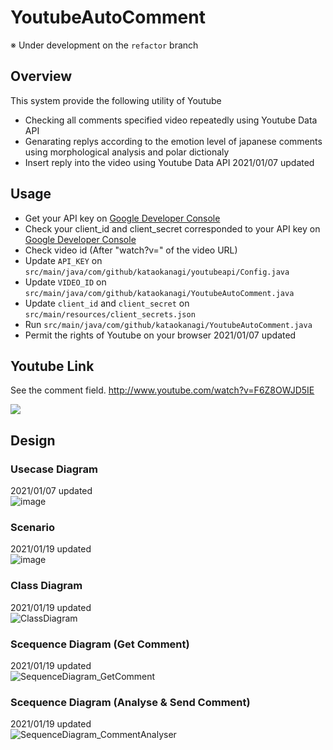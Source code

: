 # YoutubeAutoComment

※ Under development on the `refactor` branch

## Overview

This system provide the following utility of Youtube

- Checking all comments specified video repeatedly using Youtube Data API
- Genarating replys according to the emotion level of japanese comments using morphological analysis and polar dictionaly
- Insert reply into the video using Youtube Data API
  2021/01/07 updated

## Usage

- Get your API key on [Google Developer Console](https://console.developers.google.com/?hl=JA)
- Check your client_id and client_secret corresponded to your API key on [Google Developer Console](https://console.developers.google.com/?hl=JA)
- Check video id (After "watch?v=" of the video URL)
- Update `API_KEY` on `src/main/java/com/github/kataokanagi/youtubeapi/Config.java`
- Update `VIDEO_ID` on `src/main/java/com/github/kataokanagi/YoutubeAutoComment.java`
- Update `client_id` and `client_secret` on `src/main/resources/client_secrets.json`
- Run `src/main/java/com/github/kataokanagi/YoutubeAutoComment.java`
- Permit the rights of Youtube on your browser
  2021/01/07 updated

## Youtube Link

See the comment field.
http://www.youtube.com/watch?v=F6Z8OWJD5IE

[![](http://img.youtube.com/vi/F6Z8OWJD5IE/0.jpg)](http://www.youtube.com/watch?v=F6Z8OWJD5IE "youtube_link")

## Design

### Usecase Diagram

2021/01/07 updated  
![image](https://user-images.githubusercontent.com/45355440/103889571-fcb28900-5129-11eb-80af-3add753f908d.png)

### Scenario

2021/01/19 updated  
![image](https://user-images.githubusercontent.com/45355440/104934185-2ce10e00-59ed-11eb-8061-31e19b8dd615.png)

### Class Diagram

2021/01/19 updated  
![ClassDiagram](https://user-images.githubusercontent.com/45355440/104935019-125b6480-59ee-11eb-9ac4-9557ffb3629c.png)

### Scequence Diagram (Get Comment)

2021/01/19 updated  
![SequenceDiagram_GetComment](https://user-images.githubusercontent.com/45355440/104935106-2bfcac00-59ee-11eb-8c96-e5f800ca4b18.png)

### Scequence Diagram (Analyse & Send Comment)

2021/01/19 updated  
![SequenceDiagram_CommentAnalyser](https://user-images.githubusercontent.com/45355440/104935151-39b23180-59ee-11eb-9682-f21ccf0efef5.png)
